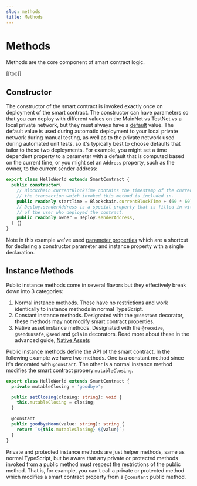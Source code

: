```yaml
---
slug: methods
title: Methods
---
```

# Methods

Methods are the core component of smart contract logic.

[[toc]]

## Constructor

The constructor of the smart contract is invoked exactly once on deployment of the smart contract. The constructor can have parameters so that you can deploy with different values on the MainNet vs TestNet vs a local private network, but they must always have a [default](https://www.typescriptlang.org/docs/handbook/functions.html#optional-and-default-parameters) value. The default value is used during automatic deployment to your local private network during manual testing, as well as to the private network used during automated unit tests, so it's typically best to choose defaults that tailor to those two deployments. For example, you might set a time dependent property to a parameter with a default that is computed based on the current time, or you might set an `Address` property, such as the owner, to the current sender address:

```typescript
export class HelloWorld extends SmartContract {
  public constructor(
    // Blockchain.currentBlockTime contains the timestamp of the current block, i.e. the block that
    // the transaction which invoked this method is included in.
    public readonly startTime = Blockchain.currentBlockTime + (60 * 60),
    // Deploy.senderAddress is a special property that is filled in with the Address
    // of the user who deployed the contract.
    public readonly owner = Deploy.senderAddress,
  ) {}
}
```

Note in this example we've used [parameter properties](https://www.typescriptlang.org/docs/handbook/classes.html#parameter-properties) which are a shortcut for declaring a constructor parameter and instance property with a single declaration.

## Instance Methods

Public instance methods come in several flavors but they effectively break down into 3 categories:

  1. Normal instance methods. These have no restrictions and work identically to instance methods in normal TypeScript.
  2. Constant instance methods. Designated with the `@constant` decorator, these methods may not modify smart contract properties.
  3. Native asset instance methods. Designated with the `@receive`, `@sendUnsafe`, `@send` and `@claim` decorators. Read more about these in the advanced guide, [Native Assets](/docs/native-assets)

Public instance methods define the API of the smart contract. In the following example we have two methods. One is a constant method since it's decorated with `@constant`. The other is a normal instance method modifies the smart contract propery `mutableClosing`.

```typescript
export class HelloWorld extends SmartContract {
  private mutableClosing = 'goodbye';

  public setClosing(closing: string): void {
    this.mutableClosing = closing;
  }

  @constant
  public goodbyeMoon(value: string): string {
    return `${this.mutableClosing} ${value}`;
  }
}
```


Private and protected instance methods are just helper methods, same as normal TypeScript, but be aware that any private or protected methods invoked from a public method must respect the restrictions of the public method. That is, for example, you can't call a private or protected method which modifies a smart contract property from a `@constant` public method.

